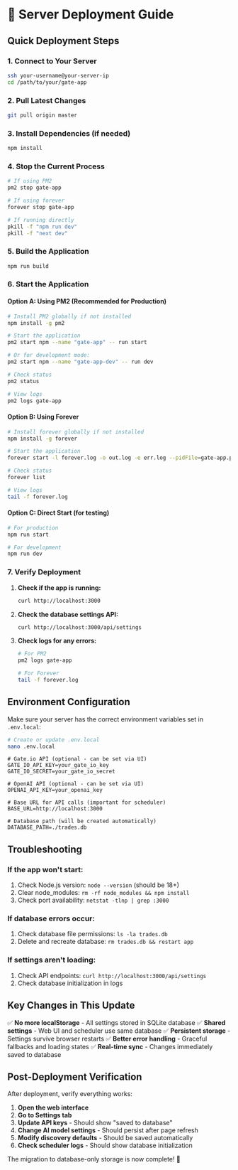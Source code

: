 # 🚀 Server Deployment Guide

## Quick Deployment Steps

### 1. Connect to Your Server
```bash
ssh your-username@your-server-ip
cd /path/to/your/gate-app
```

### 2. Pull Latest Changes
```bash
git pull origin master
```

### 3. Install Dependencies (if needed)
```bash
npm install
```

### 4. Stop the Current Process
```bash
# If using PM2
pm2 stop gate-app

# If using forever
forever stop gate-app

# If running directly
pkill -f "npm run dev"
pkill -f "next dev"
```

### 5. Build the Application
```bash
npm run build
```

### 6. Start the Application

#### Option A: Using PM2 (Recommended for Production)
```bash
# Install PM2 globally if not installed
npm install -g pm2

# Start the application
pm2 start npm --name "gate-app" -- run start

# Or for development mode:
pm2 start npm --name "gate-app-dev" -- run dev

# Check status
pm2 status

# View logs
pm2 logs gate-app
```

#### Option B: Using Forever
```bash
# Install forever globally if not installed
npm install -g forever

# Start the application
forever start -l forever.log -o out.log -e err.log --pidFile=gate-app.pid package.json

# Check status
forever list

# View logs
tail -f forever.log
```

#### Option C: Direct Start (for testing)
```bash
# For production
npm run start

# For development
npm run dev
```

### 7. Verify Deployment

1. **Check if the app is running:**
   ```bash
   curl http://localhost:3000
   ```

2. **Check the database settings API:**
   ```bash
   curl http://localhost:3000/api/settings
   ```

3. **Check logs for any errors:**
   ```bash
   # For PM2
   pm2 logs gate-app

   # For Forever
   tail -f forever.log
   ```

## Environment Configuration

Make sure your server has the correct environment variables set in `.env.local`:

```bash
# Create or update .env.local
nano .env.local
```

```env
# Gate.io API (optional - can be set via UI)
GATE_IO_API_KEY=your_gate_io_key
GATE_IO_SECRET=your_gate_io_secret

# OpenAI API (optional - can be set via UI)
OPENAI_API_KEY=your_openai_key

# Base URL for API calls (important for scheduler)
BASE_URL=http://localhost:3000

# Database path (will be created automatically)
DATABASE_PATH=./trades.db
```

## Troubleshooting

### If the app won't start:
1. Check Node.js version: `node --version` (should be 18+)
2. Clear node_modules: `rm -rf node_modules && npm install`
3. Check port availability: `netstat -tlnp | grep :3000`

### If database errors occur:
1. Check database file permissions: `ls -la trades.db`
2. Delete and recreate database: `rm trades.db && restart app`

### If settings aren't loading:
1. Check API endpoints: `curl http://localhost:3000/api/settings`
2. Check database initialization in logs

## Key Changes in This Update

✅ **No more localStorage** - All settings stored in SQLite database
✅ **Shared settings** - Web UI and scheduler use same database
✅ **Persistent storage** - Settings survive browser restarts
✅ **Better error handling** - Graceful fallbacks and loading states
✅ **Real-time sync** - Changes immediately saved to database

## Post-Deployment Verification

After deployment, verify everything works:

1. **Open the web interface**
2. **Go to Settings tab** 
3. **Update API keys** - Should show "saved to database" 
4. **Change AI model settings** - Should persist after page refresh
5. **Modify discovery defaults** - Should be saved automatically
6. **Check scheduler logs** - Should show database initialization

The migration to database-only storage is now complete! 🎉
